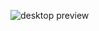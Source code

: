 ![desktop preview](https://github.com/v0-nico/blog-preview-card/blob/main/design/desktop-preview.jpg)

